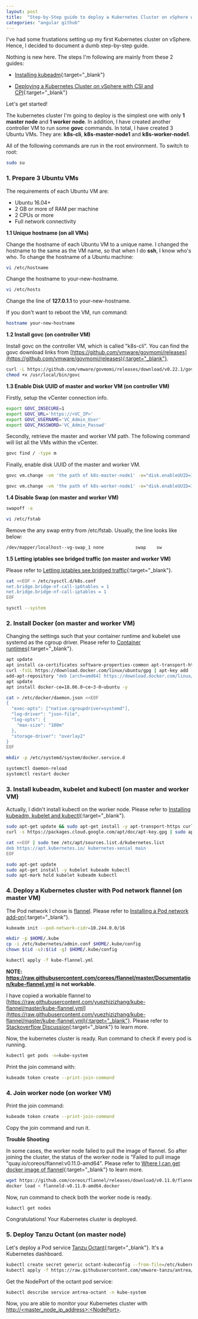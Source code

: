 ```yaml
---
layout: post
title:  "Step-by-Step guide to deploy a Kubernetes Cluster on vSphere with kubeadm"
categories: "angular github"
---
```


I've had some frustations setting up my first Kubernetes cluster on vSphere. Hence, I decided to document a dumb step-by-step guide.

Nothing is new here. The steps I'm following are mainly from these 2 guides:

* [Installing kubeadm](https://kubernetes.io/docs/setup/production-environment/tools/kubeadm/install-kubeadm/){:target="_blank"}

* [Deploying a Kubernetes Cluster on vSphere with CSI and CPI](https://cloud-provider-vsphere.sigs.k8s.io/tutorials/kubernetes-on-vsphere-with-kubeadm.html){:target="_blank"}


Let's get started! 

The kubernetes cluster I'm going to deploy is the simplest one with only **1 master node** and **1 worker node**. In addition, I have created another controller VM to run some **govc** commands. In total, I have created 3 Ubuntu VMs. They are: **k8s-cli**, **k8s-master-node1** and **k8s-worker-node1**.

All of the following commands are run in the root environment. To switch to root:

```bash
sudo su
```

### 1. Prepare 3 Ubuntu VMs

The requirements of each Ubuntu VM are:

* Ubuntu 16.04+
* 2 GB or more of RAM per machine
* 2 CPUs or more
* Full network connectivity

**1.1  Unique hostname (on all VMs)**

Change the hostname of each Ubuntu VM to a unique name. I changed the hostname to the same as the VM name, so that when I do **ssh**, I know who's who. To change the hostname of a Ubuntu machine:

```bash
vi /etc/hostname
```

Change the hostname to your-new-hostname.

```bash
vi /etc/hosts
```

Change the line of **127.0.1.1** to your-new-hostname.

If you don't want to reboot the VM, run command:

```bash
hostname your-new-hostname
```

**1.2  Install govc (on controller VM)**

Install govc on the controller VM, which is called "k8s-cli". You can find the govc download links from [https://github.com/vmware/govmomi/releases](https://github.com/vmware/govmomi/releases){:target="_blank"}.

```bash
curl -L https://github.com/vmware/govmomi/releases/download/v0.22.1/govc_linux_amd64.gz | gunzip > /usr/local/bin/govc
chmod +x /usr/local/bin/govc
```

**1.3  Enable Disk UUID of master and worker VM (on controller VM)**

Firstly, setup the vCenter connection info.

```bash
export GOVC_INSECURE=1
export GOVC_URL='https://<VC_IP>'
export GOVC_USERNAME='VC_Admin_User'
export GOVC_PASSWORD='VC_Admin_Passwd'
```

Secondly, retrieve the master and worker VM path. The following command will list all the VMs within the vCenter.

```bash
govc find / -type m
```

Finally, enable disk UUID of the master and worker VM.

```bash
govc vm.change -vm 'the path of k8s-master-node1' -e="disk.enableUUID=1"

govc vm.change -vm 'the path of k8s-worker-node1' -e="disk.enableUUID=1"
```

**1.4  Disable Swap (on master and worker VM)**

```bash
swapoff -a

vi /etc/fstab
```

Remove the any swap entry from /etc/fstab. Usually, the line looks like below:

```bash
/dev/mapper/localhost--vg-swap_1 none            swap    sw              0       0
```

**1.5  Letting iptables see bridged traffic (on master and worker VM)**

Please refer to [Letting iptables see bridged traffic](https://kubernetes.io/docs/setup/production-environment/tools/kubeadm/install-kubeadm/#letting-iptables-see-bridged-traffic){:target="_blank"}.

```bash
cat <<EOF > /etc/sysctl.d/k8s.conf
net.bridge.bridge-nf-call-ip6tables = 1
net.bridge.bridge-nf-call-iptables = 1
EOF

sysctl --system
```

### 2. Install Docker (on master and worker VM)

Changing the settings such that your container runtime and kubelet use systemd as the cgroup driver. Please refer to [Container runtimes](https://kubernetes.io/docs/setup/production-environment/container-runtimes/#distributed-systems){:target="_blank"}.

```bash
apt update
apt install ca-certificates software-properties-common apt-transport-https curl -y
curl -fsSL https://download.docker.com/linux/ubuntu/gpg | apt-key add -
add-apt-repository "deb [arch=amd64] https://download.docker.com/linux/ubuntu bionic stable"
apt update
apt install docker-ce=18.06.0~ce~3-0~ubuntu -y

cat > /etc/docker/daemon.json <<EOF
{
  "exec-opts": ["native.cgroupdriver=systemd"],
  "log-driver": "json-file",
  "log-opts": {
    "max-size": "100m"
  },
  "storage-driver": "overlay2"
}
EOF

mkdir -p /etc/systemd/system/docker.service.d

systemctl daemon-reload
systemctl restart docker
```

### 3. Install kubeadm, kubelet and kubectl (on master and worker VM)

Actually, I didn't install kubectl on the worker node. Please refer to [Installing kubeadm, kubelet and kubectl](https://kubernetes.io/docs/setup/production-environment/tools/kubeadm/install-kubeadm/#installing-kubeadm-kubelet-and-kubectl){:target="_blank"}.


```bash
sudo apt-get update && sudo apt-get install -y apt-transport-https curl
curl -s https://packages.cloud.google.com/apt/doc/apt-key.gpg | sudo apt-key add -

cat <<EOF | sudo tee /etc/apt/sources.list.d/kubernetes.list
deb https://apt.kubernetes.io/ kubernetes-xenial main
EOF

sudo apt-get update
sudo apt-get install -y kubelet kubeadm kubectl
sudo apt-mark hold kubelet kubeadm kubectl
```

### 4. Deploy a Kubernetes cluster with Pod network flannel (on master VM)

The Pod network I chose is [flannel](https://github.com/coreos/flannel). Please refer to [Installing a Pod network add-on](https://kubernetes.io/docs/setup/production-environment/tools/kubeadm/create-cluster-kubeadm/#pod-network){:target="_blank"}.

```bash
kubeadm init --pod-network-cidr=10.244.0.0/16

mkdir -p $HOME/.kube
cp -i /etc/kubernetes/admin.conf $HOME/.kube/config
chown $(id -u):$(id -g) $HOME/.kube/config

kubectl apply -f kube-flannel.yml
```

**NOTE: https://raw.githubusercontent.com/coreos/flannel/master/Documentation/kube-flannel.yml is not workable**.

I have copied a workable flannel to [https://raw.githubusercontent.com/yuezhizizhang/kube-flannel/master/kube-flannel.yml](https://raw.githubusercontent.com/yuezhizizhang/kube-flannel/master/kube-flannel.yml){:target="_blank"}. Please refer to [Stackoverflow Discussion](https://stackoverflow.com/questions/58024643/kubernetes-master-node-not-ready-state){:target="_blank"} to learn more. 

Now, the kubernetes cluster is ready. Run command to check if every pod is running.

```bash
kubectl get pods -n=kube-system
```

Print the join command with:

```bash
kubeadm token create --print-join-command
```

### 4. Join worker node (on worker VM)

Print the join command:

```bash
kubeadm token create --print-join-command
```

Copy the join command and run it.

**Trouble Shooting**

In some cases, the worker node failed to pull the image of flannel. So after joining the cluster, the status of the worker node is "Failed to pull image "quay.io/coreos/flannel:v0.11.0-amd64". Please refer to [Where I can get docker image of flannel](https://github.com/coreos/flannel/issues/1223){:target="_blank"} to learn more.

```bash
wget https://github.com/coreos/flannel/releases/download/v0.11.0/flanneld-v0.11.0-amd64.docker
docker load < flanneld-v0.11.0-amd64.docker
```

Now, run command to check both the worker node is ready.

```bash
kubectl get nodes
```

Congratulations! Your Kubernetes cluster is deployed. 

### 5. Deploy Tanzu Octant (on master node)

Let's deploy a Pod service [Tanzu Octant](https://github.com/vmware-tanzu/antrea/blob/master/docs/octant-plugin-installation.md){:target="_blank"}. It's a Kubernetes dashboard.

```bash
kubectl create secret generic octant-kubeconfig --from-file=/etc/kubernetes/admin.conf -n kube-system
kubectl apply -f https://raw.githubusercontent.com/vmware-tanzu/antrea/master/build/yamls/antrea-octant.yml
```

Get the NodePort of the octant pod service:

```bash
kubectl describe service antrea-octant -n kube-system
```

Now, you are able to monitor your Kubernetes cluster with <span style="text-decoration: underline;">http://&lt;master_node_ip_address&gt;:&lt;NodePort&gt;</span>.
